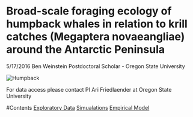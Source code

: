 # Broad-scale foraging ecology of humpback whales in relation to krill catches (Megaptera novaeangliae) around the Antarctic Peninsula
5/17/2016
Ben Weinstein
Postdoctoral Scholar - Oregon State University

![Humpback](http://www.earthtimes.org/newsimage/humpback-whales-super-aggregation-antarctica_274.jpg)

For data access please contact PI Ari Friedlaender at Oregon State University

#Contents
[Exploratory Data]()
[Simualations]()
[Empirical Model]()
